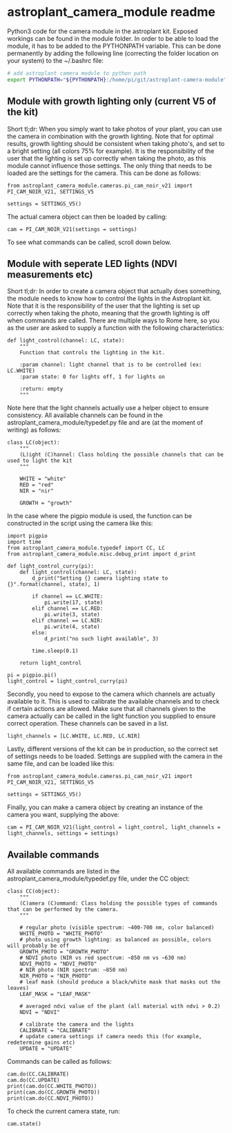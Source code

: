 # astroplant_camera_module readme
Python3 code for the camera module in the astroplant kit. Exposed workings can be found in the module folder. In order to be able to load the module, it has to be added to the PYTHONPATH variable. This can be done permanently by adding the following line (correcting the folder location on your system) to the ~/.bashrc file:
```bash
# add astroplant camera module to python path
export PYTHONPATH="${PYTHONPATH}:/home/pi/git/astroplant-camera-module"
```
## Module with growth lighting only (current V5 of the kit)
Short tl;dr:
When you simply want to take photos of your plant, you can use the camera in combination with the growth lighting. Note that for optimal results, growth lighting should be consistent when taking photo's, and set to a bright setting (all colors 75% for example). It is the responsibility of the user that the lighting is set up correctly when taking the photo, as this module cannot influence those settings. The only thing that needs to be loaded are the settings for the camera. This can be done as follows:
```python3
from astroplant_camera_module.cameras.pi_cam_noir_v21 import PI_CAM_NOIR_V21, SETTINGS_V5

settings = SETTINGS_V5()
```
The actual camera object can then be loaded by calling:
```python3
cam = PI_CAM_NOIR_V21(settings = settings)
```
To see what commands can be called, scroll down below.
## Module with seperate LED lights (NDVI measurements etc)
Short tl;dr:
In order to create a camera object that actually does something, the module needs to know how to control the lights in the Astroplant kit. Note that it is the responsibility of the user that the lighting is set up correctly when taking the photo, meaning that the growth lighting is off when commands are called. There are multiple ways to Rome here, so you as the user are asked to supply a function with the following characteristics:
```python3
def light_control(channel: LC, state):
    """
    Function that controls the lighting in the kit.

    :param channel: light channel that is to be controlled (ex: LC.WHITE)
    :param state: 0 for lights off, 1 for lights on

    :return: empty
    """
```
Note here that the light channels actually use a helper object to ensure consistency. All available channels can be found in the astroplant_camera_module/typedef.py file and are (at the moment of writing) as follows:
```python3
class LC(object):
    """
    (L)ight (C)hannel: Class holding the possible channels that can be used to light the kit
    """

    WHITE = "white"
    RED = "red"
    NIR = "nir"

    GROWTH = "growth"
```
In the case where the pigpio module is used, the function can be constructed in the script using the camera like this:
```python3
import pigpio
import time
from astroplant_camera_module.typedef import CC, LC
from astroplant_camera_module.misc.debug_print import d_print

def light_control_curry(pi):
    def light_control(channel: LC, state):
        d_print("Setting {} camera lighting state to {}".format(channel, state), 1)

        if channel == LC.WHITE:
            pi.write(17, state)
        elif channel == LC.RED:
            pi.write(3, state)
        elif channel == LC.NIR:
            pi.write(4, state)
        else:
            d_print("no such light available", 3)

        time.sleep(0.1)

    return light_control

pi = pigpio.pi()
light_control = light_control_curry(pi)
```
Secondly, you need to expose to the camera which channels are actually available to it. This is used to calibrate the available channels and to check if certain actions are allowed. Make sure that all channels given to the camera actually can be called in the light function you supplied to ensure correct operation. These channels can be saved in a list.
```python3
light_channels = [LC.WHITE, LC.RED, LC.NIR]
```
Lastly, different versions of the kit can be in production, so the correct set of settings needs to be loaded. Settings are supplied with the camera in the same file, and can be loaded like this:
```python3
from astroplant_camera_module.cameras.pi_cam_noir_v21 import PI_CAM_NOIR_V21, SETTINGS_V5

settings = SETTINGS_V5()
```
Finally, you can make a camera object by creating an instance of the camera you want, supplying the above:
```python3
cam = PI_CAM_NOIR_V21(light_control = light_control, light_channels = light_channels, settings = settings)
```
## Available commands
All available commands are listed in the astroplant_camera_module/typedef.py file, under the CC object:
```python3
class CC(object):
    """
    (C)amera (C)ommand: Class holding the possible types of commands that can be performed by the camera.
    """

    # regular photo (visible spectrum: ~400-700 nm, color balanced)
    WHITE_PHOTO = "WHITE_PHOTO"
    # photo using growth lighting: as balanced as possible, colors will probably be off
    GROWTH_PHOTO = "GROWTH_PHOTO"
    # NDVI photo (NIR vs red spectrum: ~850 nm vs ~630 nm)
    NDVI_PHOTO = "NDVI_PHOTO"
    # NIR photo (NIR spectrum: ~850 nm)
    NIR_PHOTO = "NIR_PHOTO"
    # leaf mask (should produce a black/white mask that masks out the leaves)
    LEAF_MASK = "LEAF_MASK"

    # averaged ndvi value of the plant (all material with ndvi > 0.2)
    NDVI = "NDVI"

    # calibrate the camera and the lights
    CALIBRATE = "CALIBRATE"
    # update camera settings if camera needs this (for example, redetermine gains etc)
    UPDATE = "UPDATE"
```
Commands can be called as follows:
```python3
cam.do(CC.CALIBRATE)
cam.do(CC.UPDATE)
print(cam.do(CC.WHITE_PHOTO))
print(cam.do(CC.GROWTH_PHOTO))
print(cam.do(CC.NDVI_PHOTO))
```
To check the current camera state, run:
```python3
cam.state()
```
